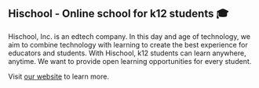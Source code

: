 ## Hischool - Online school for k12 students 🎓

Hischool, Inc.  is an edtech company. In this day and age of technology, we aim to combine technology with learning to create the best experience for educators and students. With Hischool, k12 students can learn anywhere, anytime. We want to provide open learning opportunities for every student.

Visit [our website](https://hischool.mn) to learn more.

